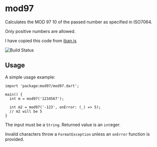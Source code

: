 # mod97

Calculates the MOD 97 10 of the passed number as specified in ISO7064.

Only positive numbers are allowed.

I have copied this code from [iban.js](https://github.com/arhs/iban.js)

![Build Status](https://travis-ci.org/close2/mod97.svg?branch=master)

## Usage

A simple usage example:

    import 'package:mod97/mod97.dart';

    main() {
      int m = mod97('1234567');
      
      int m2 = mod97('-123', onError: (_) => 5);
      // m2 will be 5
    }

The input must be a `String`.  Returned value is an `int`eger.

Invalid characters throw a `FormatException` unless an `onError`
function is provided.

